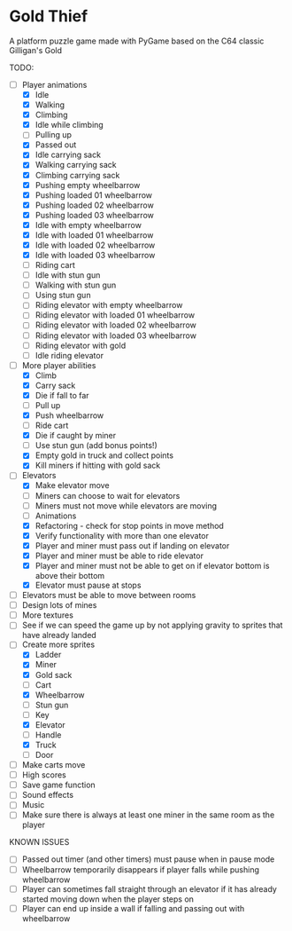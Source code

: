 # Gold Thief
A platform puzzle game made with PyGame based on the C64 classic Gilligan's Gold

TODO:  
- [ ] Player animations  
    - [x] Idle
    - [x] Walking
    - [x] Climbing
    - [x] Idle while climbing
    - [ ] Pulling up
    - [x] Passed out
    - [x] Idle carrying sack
    - [x] Walking carrying sack
    - [x] Climbing carrying sack
    - [x] Pushing empty wheelbarrow
    - [x] Pushing loaded 01 wheelbarrow
    - [x] Pushing loaded 02 wheelbarrow
    - [x] Pushing loaded 03 wheelbarrow
    - [x] Idle with empty wheelbarrow
    - [x] Idle with loaded 01 wheelbarrow
    - [x] Idle with loaded 02 wheelbarrow
    - [x] Idle with loaded 03 wheelbarrow
    - [ ] Riding cart
    - [ ] Idle with stun gun
    - [ ] Walking with stun gun
    - [ ] Using stun gun
    - [ ] Riding elevator with empty wheelbarrow 
    - [ ] Riding elevator with loaded 01 wheelbarrow
    - [ ] Riding elevator with loaded 02 wheelbarrow
    - [ ] Riding elevator with loaded 03 wheelbarrow
    - [ ] Riding elevator with gold
    - [ ] Idle riding elevator
- [ ] More player abilities
    - [x] Climb
    - [x] Carry sack
    - [x] Die if fall to far
    - [ ] Pull up
    - [x] Push wheelbarrow
    - [ ] Ride cart   
    - [x] Die if caught by miner 
    - [ ] Use stun gun (add bonus points!)    
    - [x] Empty gold in truck and collect points
    - [x] Kill miners if hitting with gold sack
- [ ] Elevators
    - [x] Make elevator move
    - [ ] Miners can choose to wait for elevators
    - [ ] Miners must not move while elevators are moving
    - [ ] Animations
    - [x] Refactoring - check for stop points in move method
    - [x] Verify functionality with more than one elevator    
    - [x] Player and miner must pass out if landing on elevator
    - [x] Player and miner must be able to ride elevator
    - [x] Player and miner must not be able to get on if elevator bottom is above their bottom
    - [x] Elevator must pause at stops
- [ ] Elevators must be able to move between rooms    
- [ ] Design lots of mines
- [ ] More textures
- [ ] See if we can speed the game up by not applying gravity to sprites that have already landed
- [ ] Create more sprites
    - [X] Ladder
    - [X] Miner
    - [X] Gold sack
    - [ ] Cart
    - [x] Wheelbarrow
    - [ ] Stun gun
    - [ ] Key
    - [x] Elevator
    - [ ] Handle
    - [x] Truck
    - [ ] Door  
- [ ] Make carts move
- [ ] High scores
- [ ] Save game function
- [ ] Sound effects
- [ ] Music
- [ ] Make sure there is always at least one miner in the same room as the player
    
KNOWN ISSUES
- [ ] Passed out timer (and other timers) must pause when in pause mode
- [ ] Wheelbarrow temporarily disappears if player falls while pushing wheelbarrow
- [ ] Player can sometimes fall straight through an elevator if it has already started moving down when the player steps on
- [ ] Player can end up inside a wall if falling and passing out with wheelbarrow
